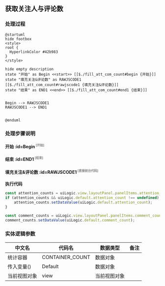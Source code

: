 ## 获取关注人与评论数 <!-- {docsify-ignore-all} -->

   

### 处理过程

```plantuml
@startuml
hide footbox
<style>
root {
  HyperlinkColor #42b983
}
</style>

hide empty description
state "开始" as Begin <<start>> [[$./fill_att_com_count#begin {开始}]]
state "填充关注&评论数" as RAWJSCODE1  [[$./fill_att_com_count#rawjscode1 {填充关注&评论数}]]
state "结束" as END1 <<end>> [[$./fill_att_com_count#end1 {结束}]]


Begin --> RAWJSCODE1
RAWJSCODE1 --> END1


@enduml
```


### 处理步骤说明

#### 开始 :id=Begin<sup class="footnote-symbol"> <font color=gray size=1>[开始]</font></sup>




#### 结束 :id=END1<sup class="footnote-symbol"> <font color=gray size=1>[结束]</font></sup>




#### 填充关注&评论数 :id=RAWJSCODE1<sup class="footnote-symbol"> <font color=gray size=1>[直接前台代码]</font></sup>



<p class="panel-title"><b>执行代码</b></p>

```javascript
const attention_counts = uiLogic.view.layoutPanel.panelItems.attention_count;
if (attention_counts && uiLogic.default.attention_count !== undefined) {
    attention_counts.setDataValue(uiLogic.default.attention_count);
}

const comment_counts = uiLogic.view.layoutPanel.panelItems.comment_count;
comment_counts.setDataValue(uiLogic.default.comment_count);


```



### 实体逻辑参数

|    中文名   |    代码名    |  数据类型      |备注 |
| --------| --------| --------  | --------   |
|统计容器|CONTAINER_COUNT|数据对象||
|传入变量(<i class="fa fa-check"/></i>)|Default|数据对象||
|当前视图对象|view|当前视图对象||
